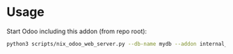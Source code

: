 # Usage

Start Odoo including this addon (from repo root):

```bash
python3 scripts/nix_odoo_web_server.py --db-name mydb --addon internal_stock_quant_package
```
